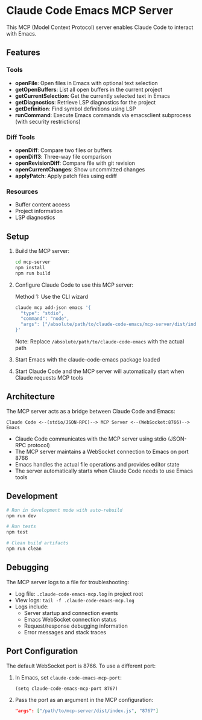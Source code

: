 # Claude Code Emacs MCP Server

This MCP (Model Context Protocol) server enables Claude Code to interact with Emacs.

## Features

### Tools
- **openFile**: Open files in Emacs with optional text selection
- **getOpenBuffers**: List all open buffers in the current project
- **getCurrentSelection**: Get the currently selected text in Emacs
- **getDiagnostics**: Retrieve LSP diagnostics for the project
- **getDefinition**: Find symbol definitions using LSP
- **runCommand**: Execute Emacs commands via emacsclient subprocess (with security restrictions)

### Diff Tools
- **openDiff**: Compare two files or buffers
- **openDiff3**: Three-way file comparison
- **openRevisionDiff**: Compare file with git revision
- **openCurrentChanges**: Show uncommitted changes
- **applyPatch**: Apply patch files using ediff

### Resources
- Buffer content access
- Project information
- LSP diagnostics

## Setup

1. Build the MCP server:
   ```bash
   cd mcp-server
   npm install
   npm run build
   ```

2. Configure Claude Code to use this MCP server:
   
   Method 1: Use the CLI wizard
   ```bash
   claude mcp add-json emacs '{
     "type": "stdio",
     "command": "node",
     "args": ["/absolute/path/to/claude-code-emacs/mcp-server/dist/index.js"]
   }'
   ```
   
   Note: Replace `/absolute/path/to/claude-code-emacs` with the actual path

3. Start Emacs with the claude-code-emacs package loaded

4. Start Claude Code and the MCP server will automatically start when Claude requests MCP tools

## Architecture

The MCP server acts as a bridge between Claude Code and Emacs:

```
Claude Code <--(stdio/JSON-RPC)--> MCP Server <--(WebSocket:8766)--> Emacs
```

- Claude Code communicates with the MCP server using stdio (JSON-RPC protocol)
- The MCP server maintains a WebSocket connection to Emacs on port 8766
- Emacs handles the actual file operations and provides editor state
- The server automatically starts when Claude Code needs to use Emacs tools

## Development

```bash
# Run in development mode with auto-rebuild
npm run dev

# Run tests
npm test

# Clean build artifacts
npm run clean
```

## Debugging

The MCP server logs to a file for troubleshooting:
- Log file: `.claude-code-emacs-mcp.log` in project root
- View logs: `tail -f .claude-code-emacs-mcp.log`
- Logs include:
  - Server startup and connection events
  - Emacs WebSocket connection status
  - Request/response debugging information
  - Error messages and stack traces

## Port Configuration

The default WebSocket port is 8766. To use a different port:

1. In Emacs, set `claude-code-emacs-mcp-port`:
   ```elisp
   (setq claude-code-emacs-mcp-port 8767)
   ```

2. Pass the port as an argument in the MCP configuration:
   ```json
   "args": ["/path/to/mcp-server/dist/index.js", "8767"]
   ```
